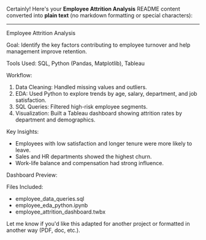 Certainly! Here's your **Employee Attrition Analysis** README content converted into **plain text** (no markdown formatting or special characters):

---

Employee Attrition Analysis

Goal: Identify the key factors contributing to employee turnover and help management improve retention.

Tools Used:
SQL, Python (Pandas, Matplotlib), Tableau

Workflow:

1. Data Cleaning: Handled missing values and outliers.
2. EDA: Used Python to explore trends by age, salary, department, and job satisfaction.
3. SQL Queries: Filtered high-risk employee segments.
4. Visualization: Built a Tableau dashboard showing attrition rates by department and demographics.

Key Insights:

* Employees with low satisfaction and longer tenure were more likely to leave.
* Sales and HR departments showed the highest churn.
* Work-life balance and compensation had strong influence.

Dashboard Preview:

Files Included:

* employee_data_queries.sql
* employee_eda_python.ipynb
* employee_attrition_dashboard.twbx

Let me know if you'd like this adapted for another project or formatted in another way (PDF, doc, etc.).
